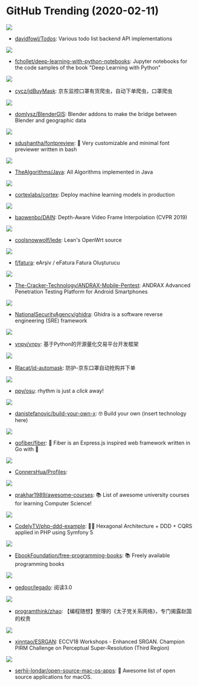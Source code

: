 # GitHub Trending (2020-02-11)

![](https://img.shields.io/badge/C%23-New%20194-green?style=flat-square&logo=appveyor)
- [davidfowl/Todos](https://github.com/davidfowl/Todos): Various todo list backend API implementations

![](https://img.shields.io/badge/Jupyter%20Notebook-New%20107-green?style=flat-square&logo=appveyor)
- [fchollet/deep-learning-with-python-notebooks](https://github.com/fchollet/deep-learning-with-python-notebooks): Jupyter notebooks for the code samples of the book "Deep Learning with Python"

![](https://img.shields.io/badge/Python-New%20164-green?style=flat-square&logo=appveyor)
- [cycz/jdBuyMask](https://github.com/cycz/jdBuyMask): 京东监控口罩有货爬虫，自动下单爬虫，口罩爬虫

![](https://img.shields.io/badge/Python-New%20289-green?style=flat-square&logo=appveyor)
- [domlysz/BlenderGIS](https://github.com/domlysz/BlenderGIS): Blender addons to make the bridge between Blender and geographic data

![](https://img.shields.io/badge/Shell-New%20119-green?style=flat-square&logo=appveyor)
- [sdushantha/fontpreview](https://github.com/sdushantha/fontpreview): 🔡 Very customizable and minimal font previewer written in bash

![](https://img.shields.io/badge/Java-New%20119-green?style=flat-square&logo=appveyor)
- [TheAlgorithms/Java](https://github.com/TheAlgorithms/Java): All Algorithms implemented in Java

![](https://img.shields.io/badge/Go-New%2099-green?style=flat-square&logo=appveyor)
- [cortexlabs/cortex](https://github.com/cortexlabs/cortex): Deploy machine learning models in production

![](https://img.shields.io/badge/Python-New%2086-green?style=flat-square&logo=appveyor)
- [baowenbo/DAIN](https://github.com/baowenbo/DAIN): Depth-Aware Video Frame Interpolation (CVPR 2019)

![](https://img.shields.io/badge/C-New%2036-green?style=flat-square&logo=appveyor)
- [coolsnowwolf/lede](https://github.com/coolsnowwolf/lede): Lean's OpenWrt source

![](https://img.shields.io/badge/JavaScript-New%2041-green?style=flat-square&logo=appveyor)
- [f/fatura](https://github.com/f/fatura): eArşiv / eFatura Fatura Oluşturucu

![](https://img.shields.io/badge/C-New%2012-green?style=flat-square&logo=appveyor)
- [The-Cracker-Technology/ANDRAX-Mobile-Pentest](https://github.com/The-Cracker-Technology/ANDRAX-Mobile-Pentest): ANDRAX Advanced Penetration Testing Platform for Android Smartphones

![](https://img.shields.io/badge/Java-New%2057-green?style=flat-square&logo=appveyor)
- [NationalSecurityAgency/ghidra](https://github.com/NationalSecurityAgency/ghidra): Ghidra is a software reverse engineering (SRE) framework

![](https://img.shields.io/badge/C%2B%2B-New%2029-green?style=flat-square&logo=appveyor)
- [vnpy/vnpy](https://github.com/vnpy/vnpy): 基于Python的开源量化交易平台开发框架

![](https://img.shields.io/badge/Python-New%2055-green?style=flat-square&logo=appveyor)
- [Rlacat/jd-automask](https://github.com/Rlacat/jd-automask): 防护-京东口罩自动抢购并下单

![](https://img.shields.io/badge/C%23-New%2027-green?style=flat-square&logo=appveyor)
- [ppy/osu](https://github.com/ppy/osu): rhythm is just a *click* away!

![](https://img.shields.io/badge/none-New%20147-green?style=flat-square&logo=appveyor)
- [danistefanovic/build-your-own-x](https://github.com/danistefanovic/build-your-own-x): 🤓 Build your own (insert technology here)

![](https://img.shields.io/badge/Go-New%20418-green?style=flat-square&logo=appveyor)
- [gofiber/fiber](https://github.com/gofiber/fiber): 🚀 Fiber is an Express.js inspired web framework written in Go with 💖

![](https://img.shields.io/badge/none-New%2029-green?style=flat-square&logo=appveyor)
- [ConnersHua/Profiles](https://github.com/ConnersHua/Profiles): 

![](https://img.shields.io/badge/none-New%2095-green?style=flat-square&logo=appveyor)
- [prakhar1989/awesome-courses](https://github.com/prakhar1989/awesome-courses): 📚 List of awesome university courses for learning Computer Science!

![](https://img.shields.io/badge/PHP-New%2024-green?style=flat-square&logo=appveyor)
- [CodelyTV/php-ddd-example](https://github.com/CodelyTV/php-ddd-example): 🐘🎯 Hexagonal Architecture + DDD + CQRS applied in PHP using Symfony 5

![](https://img.shields.io/badge/none-New%20121-green?style=flat-square&logo=appveyor)
- [EbookFoundation/free-programming-books](https://github.com/EbookFoundation/free-programming-books): 📚 Freely available programming books

![](https://img.shields.io/badge/Kotlin-New%2017-green?style=flat-square&logo=appveyor)
- [gedoor/legado](https://github.com/gedoor/legado): 阅读3.0

![](https://img.shields.io/badge/Python-New%2025-green?style=flat-square&logo=appveyor)
- [programthink/zhao](https://github.com/programthink/zhao): 【编程随想】整理的《太子党关系网络》，专门揭露赵国的权贵

![](https://img.shields.io/badge/Python-New%2022-green?style=flat-square&logo=appveyor)
- [xinntao/ESRGAN](https://github.com/xinntao/ESRGAN): ECCV18 Workshops - Enhanced SRGAN. Champion PIRM Challenge on Perceptual Super-Resolution (Third Region)

![](https://img.shields.io/badge/Swift-New%2064-green?style=flat-square&logo=appveyor)
- [serhii-londar/open-source-mac-os-apps](https://github.com/serhii-londar/open-source-mac-os-apps): 🚀 Awesome list of open source applications for macOS.

